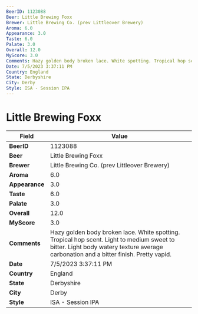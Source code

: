 ```yaml
---
BeerID: 1123088
Beer: Little Brewing Foxx
Brewer: Little Brewing Co. (prev Littleover Brewery)
Aroma: 6.0
Appearance: 3.0
Taste: 6.0
Palate: 3.0
Overall: 12.0
MyScore: 3.0
Comments: Hazy golden body broken lace. White spotting. Tropical hop scent. Light to medium sweet to bitter. Light body watery texture average carbonation and a bitter finish. Pretty vapid.
Date: 7/5/2023 3:37:11 PM
Country: England
State: Derbyshire
City: Derby
Style: ISA - Session IPA
---
```


# Little Brewing Foxx

| Field         | Value |
|---------------|-------|
| **BeerID** | 1123088 |
| **Beer** | Little Brewing Foxx |
| **Brewer** | Little Brewing Co. (prev Littleover Brewery) |
| **Aroma** | 6.0 |
| **Appearance** | 3.0 |
| **Taste** | 6.0 |
| **Palate** | 3.0 |
| **Overall** | 12.0 |
| **MyScore** | 3.0 |
| **Comments** | Hazy golden body broken lace. White spotting. Tropical hop scent. Light to medium sweet to bitter. Light body watery texture average carbonation and a bitter finish. Pretty vapid. |
| **Date** | 7/5/2023 3:37:11 PM |
| **Country** | England |
| **State** | Derbyshire |
| **City** | Derby |
| **Style** | ISA - Session IPA |
